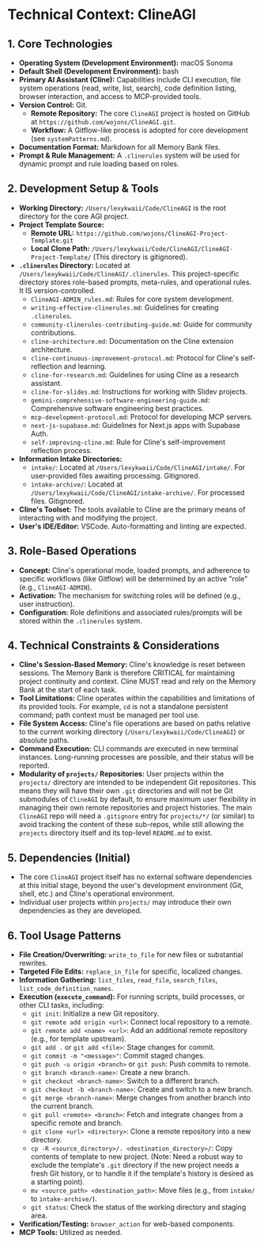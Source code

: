 # Technical Context: ClineAGI

## 1. Core Technologies
-   **Operating System (Development Environment):** macOS Sonoma
-   **Default Shell (Development Environment):** bash
-   **Primary AI Assistant (Cline):** Capabilities include CLI execution, file system operations (read, write, list, search), code definition listing, browser interaction, and access to MCP-provided tools.
-   **Version Control:** Git.
    -   **Remote Repository:** The core `ClineAGI` project is hosted on GitHub at `https://github.com/wojons/ClineAGI.git`.
    -   **Workflow:** A Gitflow-like process is adopted for core development (see `systemPatterns.md`).
-   **Documentation Format:** Markdown for all Memory Bank files.
-   **Prompt & Rule Management:** A `.clinerules` system will be used for dynamic prompt and rule loading based on roles.

## 2. Development Setup & Tools
-   **Working Directory:** `/Users/lexykwaii/Code/ClineAGI` is the root directory for the core AGI project.
-   **Project Template Source:**
    -   **Remote URL:** `https://github.com/wojons/ClineAGI-Project-Template.git`
    -   **Local Clone Path:** `/Users/lexykwaii/Code/ClineAGI/ClineAGI-Project-Template/` (This directory is gitignored).
-   **`.clinerules` Directory:** Located at `/Users/lexykwaii/Code/ClineAGI/.clinerules`. This project-specific directory stores role-based prompts, meta-rules, and operational rules. It IS version-controlled.
    -   `ClineAGI-ADMIN_rules.md`: Rules for core system development.
    -   `writing-effective-clinerules.md`: Guidelines for creating `.clinerules`.
    -   `community-clinerules-contributing-guide.md`: Guide for community contributions.
    -   `cline-architecture.md`: Documentation on the Cline extension architecture.
    -   `cline-continuous-improvement-protocol.md`: Protocol for Cline's self-reflection and learning.
    -   `cline-for-research.md`: Guidelines for using Cline as a research assistant.
    -   `cline-for-slides.md`: Instructions for working with Slidev projects.
    -   `gemini-comprehensive-software-engineering-guide.md`: Comprehensive software engineering best practices.
    -   `mcp-development-protocol.md`: Protocol for developing MCP servers.
    -   `next-js-supabase.md`: Guidelines for Next.js apps with Supabase Auth.
    -   `self-improving-cline.md`: Rule for Cline's self-improvement reflection process.
-   **Information Intake Directories:**
    -   `intake/`: Located at `/Users/lexykwaii/Code/ClineAGI/intake/`. For user-provided files awaiting processing. Gitignored.
    -   `intake-archive/`: Located at `/Users/lexykwaii/Code/ClineAGI/intake-archive/`. For processed files. Gitignored.
-   **Cline's Toolset:** The tools available to Cline are the primary means of interacting with and modifying the project.
-   **User's IDE/Editor:** VSCode. Auto-formatting and linting are expected.

## 3. Role-Based Operations
-   **Concept:** Cline's operational mode, loaded prompts, and adherence to specific workflows (like Gitflow) will be determined by an active "role" (e.g., `ClineAGI-ADMIN`).
-   **Activation:** The mechanism for switching roles will be defined (e.g., user instruction).
-   **Configuration:** Role definitions and associated rules/prompts will be stored within the `.clinerules` system.

## 4. Technical Constraints & Considerations
-   **Cline's Session-Based Memory:** Cline's knowledge is reset between sessions. The Memory Bank is therefore CRITICAL for maintaining project continuity and context. Cline MUST read and rely on the Memory Bank at the start of each task.
-   **Tool Limitations:** Cline operates within the capabilities and limitations of its provided tools. For example, `cd` is not a standalone persistent command; path context must be managed per tool use.
-   **File System Access:** Cline's file operations are based on paths relative to the current working directory (`/Users/lexykwaii/Code/ClineAGI`) or absolute paths.
-   **Command Execution:** CLI commands are executed in new terminal instances. Long-running processes are possible, and their status will be reported.
-   **Modularity of `projects/` Repositories:** User projects within the `projects/` directory are intended to be independent Git repositories. This means they will have their own `.git` directories and will not be Git submodules of `ClineAGI` by default, to ensure maximum user flexibility in managing their own remote repositories and project histories. The main `ClineAGI` repo will need a `.gitignore` entry for `projects/*/` (or similar) to avoid tracking the content of these sub-repos, while still allowing the `projects` directory itself and its top-level `README.md` to exist.

## 5. Dependencies (Initial)
-   The core `ClineAGI` project itself has no external software dependencies at this initial stage, beyond the user's development environment (Git, shell, etc.) and Cline's operational environment.
-   Individual user projects within `projects/` may introduce their own dependencies as they are developed.

## 6. Tool Usage Patterns
-   **File Creation/Overwriting:** `write_to_file` for new files or substantial rewrites.
-   **Targeted File Edits:** `replace_in_file` for specific, localized changes.
-   **Information Gathering:** `list_files`, `read_file`, `search_files`, `list_code_definition_names`.
-   **Execution (`execute_command`):** For running scripts, build processes, or other CLI tasks, including:
    -   `git init`: Initialize a new Git repository.
    -   `git remote add origin <url>`: Connect local repository to a remote.
    -   `git remote add <name> <url>`: Add an additional remote repository (e.g., for template upstream).
    -   `git add .` or `git add <file>`: Stage changes for commit.
    -   `git commit -m "<message>"`: Commit staged changes.
    -   `git push -u origin <branch>` or `git push`: Push commits to remote.
    -   `git branch <branch-name>`: Create a new branch.
    -   `git checkout <branch-name>`: Switch to a different branch.
    -   `git checkout -b <branch-name>`: Create and switch to a new branch.
    -   `git merge <branch-name>`: Merge changes from another branch into the current branch.
    -   `git pull <remote> <branch>`: Fetch and integrate changes from a specific remote and branch.
    -   `git clone <url> <directory>`: Clone a remote repository into a new directory.
    -   `cp -R <source_directory>/. <destination_directory>/`: Copy contents of template to new project. (Note: Need a robust way to exclude the template's `.git` directory if the new project needs a fresh Git history, or to handle it if the template's history is desired as a starting point).
    -   `mv <source_path> <destination_path>`: Move files (e.g., from `intake/` to `intake-archive/`).
    -   `git status`: Check the status of the working directory and staging area.
-   **Verification/Testing:** `browser_action` for web-based components.
-   **MCP Tools:** Utilized as needed.
